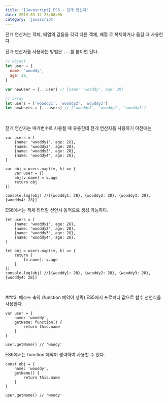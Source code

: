 ```yaml
---
title: '[Javascript] ES6 - 전개 연산자'
date: 2019-03-12 23:00:00
category: 'javascript'
---
```

전개 연산자는 객체, 배열의 값들을 각각 다른 객체, 배열
로 복제하거나 옮길 때 사용한다

전개 연산자를 사용하는 방법은 `...`를 붙이면 된다.

```javascript
// object
let user = {
  name: 'wooddy',
  age: 28,
}

var newUser = {...user} // {name: 'wooddy', age: 28}

// array
let users = ['wooddy1', 'wooddy2', 'wooddy3']
let newUsers = [...users] // ['wooddy1', 'wooddy2', 'wooddy3']
```
<br/>

전개 연산자는 매개변수로 사용될 때 유용한데 전개 연산자를 사용하기 이전에는

```javascript{9,10}
var users = [
    {name: 'wooddy1', age: 28},
    {name: 'wooddy2', age: 28},
    {name: 'wooddy3', age: 28},
    {name: 'wooddy4', age: 28},
]
    
var obj = users.map((v, k) => {
	var user = {}
	obj[v.name] = v.age
	return obj
})
    
console.log(obj) //[{wooddy1: 28}, {wooddy2: 28}, {wooddy3: 28}, {wooddy4: 28}] 
```

ES6에서는 객체 리터럴 선언시 동적으로 생성 가능하다.

```javascript{10}
let users = [
	{name: 'wooddy1', age: 28},
	{name: 'wooddy2', age: 28},
	{name: 'wooddy3', age: 28},
	{name: 'wooddy4', age: 28},
]

let obj = users.map((v, k) => {
	return {
		[v.name]: v.age
	}
})
console.log(obj) //[{wooddy1: 28}, {wooddy2: 28}, {wooddy3: 28}, {wooddy4: 28}]
```
<br/>

###3. 메소드 축약 (function 예약어 생략)
ES5에서 프로퍼티 값으로 함수 선언식을 사용한다.
```javascript{3}
var user = {
	name: 'wooddy',
	getName: function() {
		return this.name
	}
}

user.getName() // 'woody'
```

ES6에서는  function 예약어 생략하여 사용할 수 있다.
```javascript{3}
const obj = {
    name: 'wooddy',
   	getName() {
  		return this.name
   	}
}
    
user.getName() // 'woody'
```
